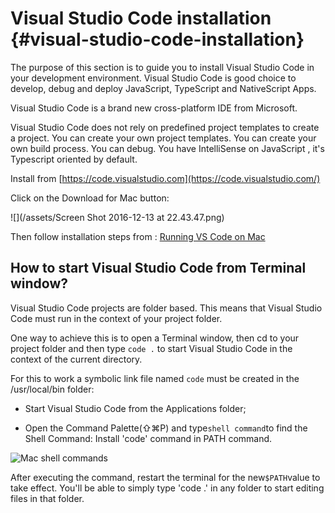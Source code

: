 # Visual Studio Code installation {#visual-studio-code-installation}

The purpose of this section is to guide you to install Visual Studio Code in your development environment. Visual Studio Code is good choice to develop, debug and deploy JavaScript, TypeScript and NativeScript Apps.

Visual Studio Code is a brand new cross-platform IDE from Microsoft.

Visual Studio Code does not rely on predefined project templates to create a project. You can create your own project templates. You can create your own build process. You can debug. You have IntelliSense on JavaScript , it's Typescript oriented by default.

Install from [https://code.visualstudio.com](https://code.visualstudio.com/)

Click on the Download for Mac button:

![](/assets/Screen Shot 2016-12-13 at 22.43.47.png)

Then follow installation steps from : [Running VS Code on Mac](https://code.visualstudio.com/docs/setup/mac)

## How to start Visual Studio Code from Terminal window?

Visual Studio Code projects are folder based. This means that Visual Studio Code must run in the context of your project folder.

One way to achieve this is to open a Terminal window, then cd to your project folder  and then type `code .` to start Visual Studio Code in the context of the current directory.

For this to work a symbolic link file named `code` must be created in the /usr/local/bin  folder:

* Start Visual Studio Code from the Applications folder;

* Open the Command Palette\(⇧⌘P\) and type`shell command`to find the Shell Command: Install 'code' command in PATH command.

![](https://code.visualstudio.com/images/mac_shell-command.png "Mac shell commands")

After executing the command, restart the terminal for the new`$PATH`value to take effect. You'll be able to simply type 'code .' in any folder to start editing files in that folder.


